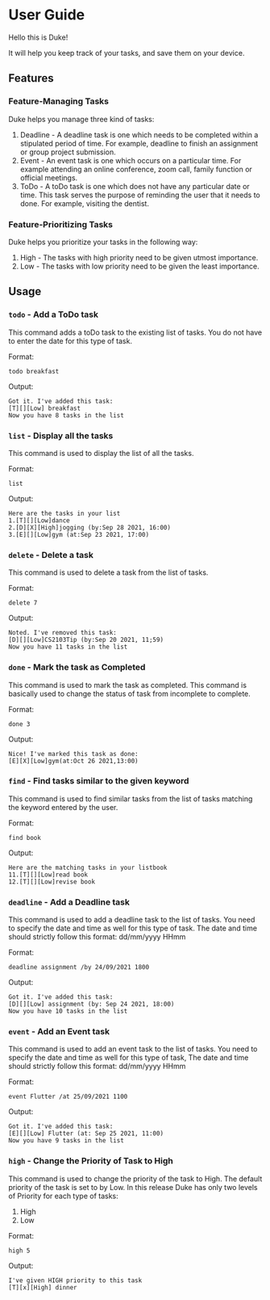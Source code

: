 # User Guide
Hello this is Duke!

It will help you keep track of your tasks, and save them on your device. 

## Features 

### Feature-Managing Tasks

Duke helps you manage three kind of tasks:

1. Deadline - A deadline task is one which needs to be completed within a stipulated period of time. For example, deadline to finish an assignment or group project submission. 
2. Event - An event task is one which occurs on a particular time. For example attending an online conference, zoom call, family function or official meetings. 
3. ToDo - A toDo task is one which does not have any particular date or time. This task serves the purpose of reminding the user that it needs to done. For example, visiting the dentist.  

### Feature-Prioritizing Tasks

Duke helps you prioritize your tasks in the following way: 

1. High - The tasks with high priority need to be given utmost importance. 
2. Low - The tasks with low priority need to be given the least importance. 

## Usage

### ```todo``` - Add a ToDo task

This command adds a toDo task to the existing list of tasks. You do not have to enter the date for this type of task. 

Format:

```todo breakfast```

Output:

```
Got it. I've added this task:
[T][][Low] breakfast
Now you have 8 tasks in the list
```
### ```list``` - Display all the tasks

This command is used to display the list of all the tasks. 

Format:

```list```

Output:

```
Here are the tasks in your list
1.[T][][Low]dance
2.[D][X][High]jogging (by:Sep 28 2021, 16:00)
3.[E][][Low]gym (at:Sep 23 2021, 17:00)
```
### ```delete``` - Delete a task

This command is used to delete a task from the list of tasks. 

Format:

```delete 7```

Output:

```
Noted. I've removed this task:
[D][][Low]CS2103Tip (by:Sep 20 2021, 11;59)
Now you have 11 tasks in the list
```
### ```done``` - Mark the task as Completed

This command is used to mark the task as completed. This command is basically used to change the status of task from incomplete to complete.  

Format:

```done 3```

Output:

```
Nice! I've marked this task as done:
[E][X][Low]gym(at:Oct 26 2021,13:00)
```
### ```find``` - Find tasks similar to the given keyword

This command is used to find similar tasks from the list of tasks matching the keyword entered by the user. 

Format:

```find book```

Output:

```
Here are the matching tasks in your listbook
11.[T][][Low]read book
12.[T][][Low]revise book
```
### ```deadline``` - Add a Deadline task 

This command is used to add a deadline task to the list of tasks. You need to specify the date and time as well for this type of task. The date and time should strictly follow this format: dd/mm/yyyy HHmm 

Format:

```deadline assignment /by 24/09/2021 1800```

Output:

```
Got it. I've added this task:
[D][][Low] assignment (by: Sep 24 2021, 18:00)
Now you have 10 tasks in the list
```
### ```event``` - Add an Event task

This command is used to add an event task to the list of tasks. You need to specify the date and time as well for this type of task, The date and time should strictly follow this format: dd/mm/yyyy HHmm

Format:

```event Flutter /at 25/09/2021 1100```

Output:

```
Got it. I've added this task:
[E][][Low] Flutter (at: Sep 25 2021, 11:00)
Now you have 9 tasks in the list
```

### ```high``` - Change the Priority of Task to High

This command is used to change the priority of the task to High. The default priority of the task is set to by Low. In this release Duke has only two levels of Priority for each type of tasks:

1. High
2. Low

Format:

```high 5```

Output:

```
I've given HIGH priority to this task
[T][x][High] dinner
```
